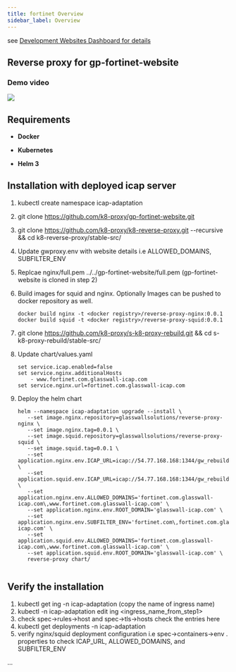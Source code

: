 ```yaml
---
title: fortinet Overview
sidebar_label: Overview
---
```


see [Development Websites Dashboard for details](../../dashboards/websites/development.md)

## Reverse proxy for gp-fortinet-website


### Demo video
[![](http://img.youtube.com/vi/21xG3H56kSA/0.jpg)](http://www.youtube.com/watch?v=21xG3H56kSA "Fortinet demo")


## Requirements

- **Docker**

- **Kubernetes**

- **Helm 3**

## Installation with deployed icap server
1. kubectl create namespace icap-adaptation
2. git clone https://github.com/k8-proxy/gp-fortinet-website.git
3. git clone https://github.com/k8-proxy/k8-reverse-proxy.git --recursive && cd k8-reverse-proxy/stable-src/
4. Update gwproxy.env with website details i.e ALLOWED_DOMAINS, SUBFILTER_ENV
5. Replcae nginx/full.pem ../../gp-fortinet-website/full.pem (gp-fortinet-website is cloned in step 2)
6. Build images for squid and nginx. Optionally Images can be pushed to docker repository as well.
    ```
    docker build nginx -t <docker registry>/reverse-proxy-nginx:0.0.1
    docker build squid -t <docker registry>/reverse-proxy-squid:0.0.1

7. git clone https://github.com/k8-proxy/s-k8-proxy-rebuild.git && cd s-k8-proxy-rebuild/stable-src/  

8. Update chart/values.yaml
	```
	set service.icap.enabled=false
	set service.nginx.additionalHosts 
	    - www.fortinet.com.glasswall-icap.com
	set service.nginx.url=fortinet.com.glasswall-icap.com
	
9. Deploy the helm chart
	```
	helm --namespace icap-adaptation upgrade --install \
       --set image.nginx.repository=glasswallsolutions/reverse-proxy-nginx \
       --set image.nginx.tag=0.0.1 \
       --set image.squid.repository=glasswallsolutions/reverse-proxy-squid \
       --set image.squid.tag=0.0.1 \
       --set application.nginx.env.ICAP_URL=icap://54.77.168.168:1344/gw_rebuild \
       --set application.squid.env.ICAP_URL=icap://54.77.168.168:1344/gw_rebuild \
       --set application.nginx.env.ALLOWED_DOMAINS='fortinet.com.glasswall-icap.com\,www.fortinet.com.glasswall-icap.com' \
       --set application.nginx.env.ROOT_DOMAIN='glasswall-icap.com' \
       --set application.nginx.env.SUBFILTER_ENV='fortinet.com\,fortinet.com.glasswall-icap.com' \
       --set application.squid.env.ALLOWED_DOMAINS='fortinet.com.glasswall-icap.com\,www.fortinet.com.glasswall-icap.com' \
       --set application.squid.env.ROOT_DOMAIN='glasswall-icap.com' \
       reverse-proxy chart/
	  
## Verify the installation

1. kubectl get ing -n icap-adaptation (copy the name of ingress name)
2. kubectl -n icap-adaptation edit ing <ingress_name_from_step1>
3. check spec->rules->host  and spec->tls->hosts check the entries here
4. kubectl get deployments -n icap-adaptation
5. verify nginx/squid deployment configuration i.e spec->containers->env . properties to check ICAP_URL, ALLOWED_DOMAINS, and SUBFILTER_ENV

...
